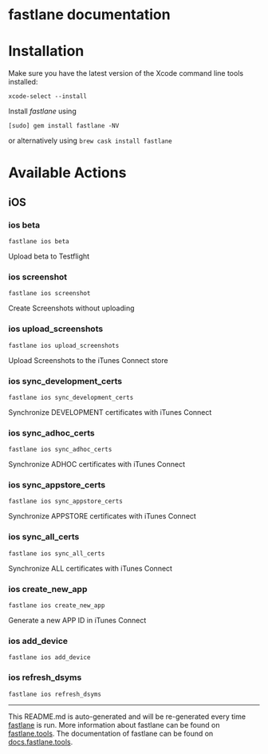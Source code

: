 fastlane documentation
================
# Installation

Make sure you have the latest version of the Xcode command line tools installed:

```
xcode-select --install
```

Install _fastlane_ using
```
[sudo] gem install fastlane -NV
```
or alternatively using `brew cask install fastlane`

# Available Actions
## iOS
### ios beta
```
fastlane ios beta
```
Upload beta to Testflight
### ios screenshot
```
fastlane ios screenshot
```
Create Screenshots without uploading
### ios upload_screenshots
```
fastlane ios upload_screenshots
```
Upload Screenshots to the iTunes Connect store
### ios sync_development_certs
```
fastlane ios sync_development_certs
```
Synchronize DEVELOPMENT certificates with iTunes Connect
### ios sync_adhoc_certs
```
fastlane ios sync_adhoc_certs
```
Synchronize ADHOC certificates with iTunes Connect
### ios sync_appstore_certs
```
fastlane ios sync_appstore_certs
```
Synchronize APPSTORE certificates with iTunes Connect
### ios sync_all_certs
```
fastlane ios sync_all_certs
```
Synchronize ALL certificates with iTunes Connect
### ios create_new_app
```
fastlane ios create_new_app
```
Generate a new APP ID in iTunes Connect
### ios add_device
```
fastlane ios add_device
```

### ios refresh_dsyms
```
fastlane ios refresh_dsyms
```


----

This README.md is auto-generated and will be re-generated every time [fastlane](https://fastlane.tools) is run.
More information about fastlane can be found on [fastlane.tools](https://fastlane.tools).
The documentation of fastlane can be found on [docs.fastlane.tools](https://docs.fastlane.tools).
